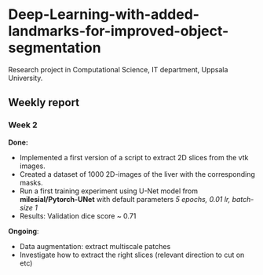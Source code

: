 # Deep-Learning-with-added-landmarks-for-improved-object-segmentation
Research project in Computational Science, IT department, Uppsala University.
## Weekly report
### Week 2
**Done:**
- Implemented a first version of a script to extract 2D slices from the vtk images.
- Created a dataset of 1000 2D-images of the liver with the corresponding masks.
- Run a first training experiment using U-Net model from **milesial/Pytorch-UNet** with default parameters *5 epochs, 0.01 lr, batch-size 1*
- Results: Validation dice score ~ 0.71 

**Ongoing**: 
- Data augmentation: extract multiscale patches
- Investigate how to extract the right slices (relevant direction to cut on etc)
